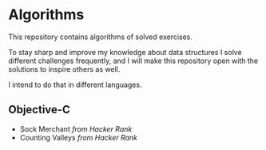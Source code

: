 # Algorithms
This repository contains algorithms of solved exercises.

To stay sharp and improve my knowledge about data structures I solve different challenges frequently, and I will make this repository open with the solutions to inspire others as well.

I intend to do that in different languages.


## Objective-C
- Sock Merchant _from Hacker Rank_
- Counting Valleys _from Hacker Rank_

